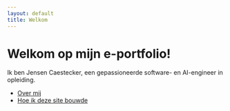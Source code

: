 ```yaml
---
layout: default
title: Welkom
---
```


# Welkom op mijn e-portfolio!

Ik ben Jensen Caestecker, een gepassioneerde software- en AI-engineer in opleiding.

- [Over mij](about.md)
- [Hoe ik deze site bouwde](hoe-ik-deze-site-maakte.md)
